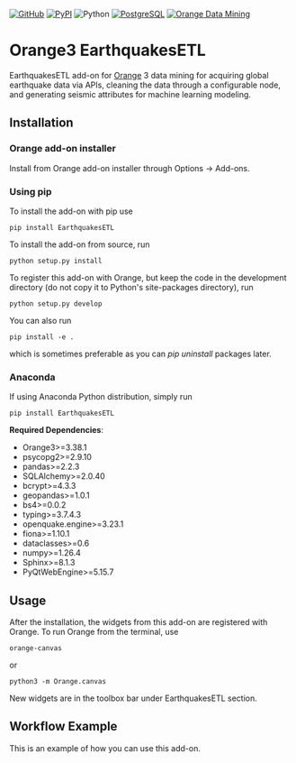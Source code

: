 [![GitHub](https://img.shields.io/badge/GitHub-Orange--EarthquakesETL-gray?labelColor=white&style=flat&logo=GitHub&logoColor=black&link=https://github.com/gualbe/orange-earthquakes-etl)](https://github.com/gualbe/orange-earthquakes-etl) [![PyPI](https://img.shields.io/badge/PyPI-Orange--EarthquakesETL-gray?labelColor=white&style=flat&logo=PyPI&logoColor=blue&link=https://pypi.org/project/EarthquakesETL/)](https://pypi.org/project/EarthquakesETL/) ![Python](https://img.shields.io/badge/Python-3.10-grey?labelColor=yellow&style=flat&logo=Python) [![PostgreSQL](https://img.shields.io/badge/PostgreSQL-white?style=flat&logo=PostgreSQL&logoColor=blue&link=https://www.postgresql.org/)](https://www.postgresql.org/) [![Orange Data Mining](https://img.shields.io/badge/Orange%20Data%20Mining-3.38.1-grey?labelColor=orange&style=flat&link=https://orangedatamining.com/)](https://orangedatamining.com/)

Orange3 EarthquakesETL
===============

EarthquakesETL add-on for [Orange] 3 data mining for acquiring global earthquake data via APIs, cleaning the data through a configurable node, and generating seismic attributes for machine learning modeling.

[Orange]: https://orangedatamining.com/

Installation
------------

### Orange add-on installer

Install from Orange add-on installer through Options -> Add-ons.

### Using pip

To install the add-on with pip use

    pip install EarthquakesETL

To install the add-on from source, run

    python setup.py install

To register this add-on with Orange, but keep the code in the development directory (do not copy it to 
Python's site-packages directory), run

    python setup.py develop

You can also run

    pip install -e .

which is sometimes preferable as you can *pip uninstall* packages later.

### Anaconda

If using Anaconda Python distribution, simply run

    pip install EarthquakesETL

**Required Dependencies**:
* Orange3>=3.38.1
* psycopg2>=2.9.10
* pandas>=2.2.3
* SQLAlchemy>=2.0.40
* bcrypt>=4.3.3
* geopandas>=1.0.1
* bs4>=0.0.2
* typing>=3.7.4.3
* openquake.engine>=3.23.1
* fiona>=1.10.1
* dataclasses>=0.6
* numpy>=1.26.4
* Sphinx>=8.1.3
* PyQtWebEngine>=5.15.7

Usage
-----

After the installation, the widgets from this add-on are registered with Orange. To run Orange from the terminal,
use

    orange-canvas

or

    python3 -m Orange.canvas

New widgets are in the toolbox bar under EarthquakesETL section.

Workflow Example
-----
This is an example of how you can use this add-on.

